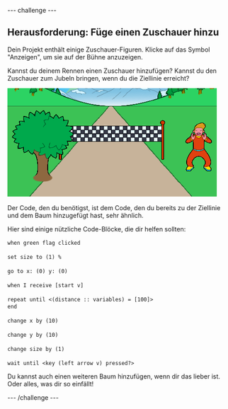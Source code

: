 --- challenge ---

## Herausforderung: Füge einen Zuschauer hinzu

Dein Projekt enthält einige Zuschauer-Figuren. Klicke auf das Symbol "Anzeigen", um sie auf der Bühne anzuzeigen.

Kannst du deinem Rennen einen Zuschauer hinzufügen? Kannst du den Zuschauer zum Jubeln bringen, wenn du die Ziellinie erreicht?

![ein Zuschauer im Spiel](images/sprint-spectator.png)

Der Code, den du benötigst, ist dem Code, den du bereits zu der Ziellinie und dem Baum hinzugefügt hast, sehr ähnlich.

Hier sind einige nützliche Code-Blöcke, die dir helfen sollten:

```blocks3
when green flag clicked

set size to (1) %

go to x: (0) y: (0)

when I receive [start v]

repeat until <(distance :: variables) = [100]>
end

change x by (10)

change y by (10)

change size by (1)

wait until <key (left arrow v) pressed?>
```

Du kannst auch einen weiteren Baum hinzufügen, wenn dir das lieber ist. Oder alles, was dir so einfällt!


--- /challenge ---